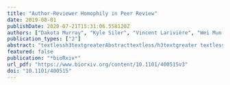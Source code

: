 ```yaml
---
title: "Author-Reviewer Homophily in Peer Review"
date: 2019-08-01
publishDate: 2020-07-21T15:31:06.558120Z
authors: ["Dakota Murray", "Kyle Siler", "Vincent Larivière", "Wei Mun Chan", "Andrew M. Collings", "Jennifer Raymond", "Cassidy R. Sugimoto"]
publication_types: ["2"]
abstract: "textlessh3textgreaterAbstracttextless/h3textgreater textlessptextgreaterThe fairness of scholarly peer review has been challenged by evidence of disparities in publication outcomes based on author demographic characteristics. To assess this, we conducted an exploratory analysis of peer review outcomes of 23,876 initial submissions and 7,192 full submissions that were submitted to the biosciences journal textiteLife between 2012 and 2017. Women and authors from nations outside of North America and Europe were underrepresented both as gatekeepers (editors and peer reviewers) and authors. We found evidence of a homophilic relationship between the demographics of the gatekeepers and authors and the outcome of peer review; that is, there were higher rates of acceptance in the case of gender and country homophily. The acceptance rate for manuscripts with male last authors was seven percent, or 3.5 percentage points, greater than for female last authors (95% CI = [0.5, 6.4]); this gender inequity was greatest, at nine percent or about 4.8 percentage points (95% CI = [0.3, 9.1]), when the team of reviewers was all male; this difference was smaller and not significantly different for mixed-gender reviewer teams. Homogeny between countries of the gatekeeper and the corresponding author was also associated with higher acceptance rates for many countries. To test for the persistence of these effects after controlling for potentially confounding variables, we conducted a logistic regression including document and author metadata. Disparities in acceptance rates associated with gender and country of affiliation and the homophilic associations remained. We conclude with a discussion of mechanisms that could contribute to this effect, directions for future research, and policy implications. Code and anonymized data have been made available at https://github.com/murrayds/elife-analysistextless/ptextgreatertextlessh3textgreaterAuthor summarytextless/h3textgreater textlessptextgreaterPeer review, the primary method by which scientific work is evaluated, is ideally a fair and equitable process in which scientific work is judged solely on its own merit. However, the integrity of peer review has been called into question based on evidence that outcomes often differ between male and female authors, and for authors in different countries. We investigated such disparities at the biosciences journal textiteLife by analyzing the demographics of authors and gatekeepers (editors and peer reviewers), and peer review outcomes of all submissions between 2012 and 2017. Outcomes were more favorable for male authors and those affiliated with institutions in North America and Europe; these groups were also over-represented among gatekeepers. There was evidence that peer review outcomes were influenced by textithomophily —a preference of gatekeepers for manuscripts from authors with shared characteristics. We discuss mechanisms that could contribute to this effect, directions for future research, and policy implications.textless/ptextgreater"
featured: false
publication: "*bioRxiv*"
url_pdf: "https://www.biorxiv.org/content/10.1101/400515v3"
doi: "10.1101/400515"
---
```


